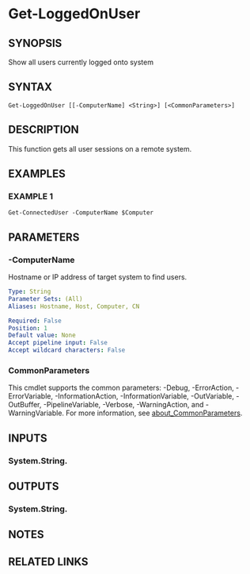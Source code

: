 # Get-LoggedOnUser

## SYNOPSIS
Show all users currently logged onto system

## SYNTAX

```
Get-LoggedOnUser [[-ComputerName] <String>] [<CommonParameters>]
```

## DESCRIPTION
This function gets all user sessions on a remote system.

## EXAMPLES

### EXAMPLE 1
```
Get-ConnectedUser -ComputerName $Computer
```

## PARAMETERS

### -ComputerName
Hostname or IP address of target system to find users.

```yaml
Type: String
Parameter Sets: (All)
Aliases: Hostname, Host, Computer, CN

Required: False
Position: 1
Default value: None
Accept pipeline input: False
Accept wildcard characters: False
```

### CommonParameters
This cmdlet supports the common parameters: -Debug, -ErrorAction, -ErrorVariable, -InformationAction, -InformationVariable, -OutVariable, -OutBuffer, -PipelineVariable, -Verbose, -WarningAction, and -WarningVariable. For more information, see [about_CommonParameters](http://go.microsoft.com/fwlink/?LinkID=113216).

## INPUTS

### System.String.
## OUTPUTS

### System.String.
## NOTES

## RELATED LINKS
